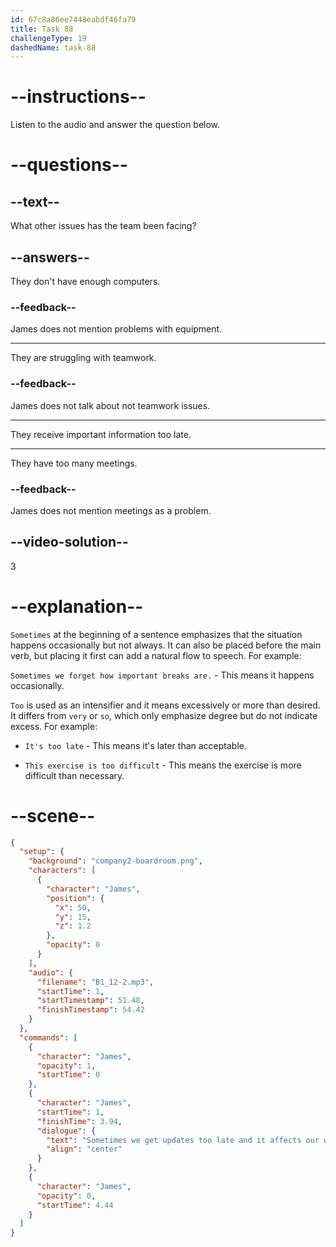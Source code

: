 ```yaml
---
id: 67c8a86ee7448eabdf46fa79
title: Task 88
challengeType: 19
dashedName: task-88
---
```


<!-- (Audio) James: Sometimes we get updates too late and it affects our work. -->

# --instructions--

Listen to the audio and answer the question below.  

# --questions--

## --text--

What other issues has the team been facing?  

## --answers--

They don't have enough computers.  

### --feedback--

James does not mention problems with equipment.

---

They are struggling with teamwork.  

### --feedback--

James does not talk about not teamwork issues.  

---

They receive important information too late.  

---

They have too many meetings.  

### --feedback--

James does not mention meetings as a problem.  

## --video-solution--

3  

# --explanation--

`Sometimes` at the beginning of a sentence emphasizes that the situation happens occasionally but not always. It can also be placed before the main verb, but placing it first can add a natural flow to speech. For example:

`Sometimes we forget how important breaks are.` - This means it happens occasionally.

`Too` is used as an intensifier and it means excessively or more than desired. It differs from `very` or `so`, which only emphasize degree but do not indicate excess. For example:

- `It's too late` - This means it's later than acceptable.

- `This exercise is too difficult` - This means the exercise is more difficult than necessary.

# --scene--

```json
{
  "setup": {
    "background": "company2-boardroom.png",
    "characters": [
      {
        "character": "James",
        "position": {
          "x": 50,
          "y": 15,
          "z": 1.2
        },
        "opacity": 0
      }
    ],
    "audio": {
      "filename": "B1_12-2.mp3",
      "startTime": 1,
      "startTimestamp": 51.48,
      "finishTimestamp": 54.42
    }
  },
  "commands": [
    {
      "character": "James",
      "opacity": 1,
      "startTime": 0
    },
    {
      "character": "James",
      "startTime": 1,
      "finishTime": 3.94,
      "dialogue": {
        "text": "Sometimes we get updates too late and it affects our work.",
        "align": "center"
      }
    },
    {
      "character": "James",
      "opacity": 0,
      "startTime": 4.44
    }
  ]
}
```
